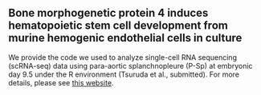 ## Bone morphogenetic protein 4 induces hematopoietic stem cell development from murine hemogenic endothelial cells in culture
We provide the code we used to analyze single-cell RNA sequencing (scRNA-seq) data using para-aortic splanchnopleure (P-Sp) at embryonic day 9.5 under the R environment (Tsuruda et al., submitted).
For more details, please see [this website](https://satijalab.org/seurat/).

